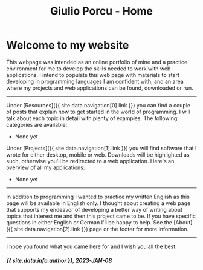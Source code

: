 ﻿---
layout: page
permalink: /
title: Giulio Porcu - Home
---

# Welcome to my website

This webpage was intended as an online portfolio of mine and a practice environment for me to develop the skills needed to work 
with web applications. I intend to populate this web page with materials to start developing in programming 
languages I am confident with, and an area where my projects and web applications can be found, downloaded or run.

---

Under [Resources]({{ site.data.navigation[0].link }}) you can find a couple of posts that explain how to get started in the world of programming. I will talk about each topic
in detail with plenty of examples. The following categories are available:

- None yet

Under [Projects]({{ site.data.navigation[1].link }}) you will find software that I wrote for either desktop, mobile or web. Downloads will be highlighted as such, otherwise
you'll be redirected to a web application. Here's an overview of all my applications:

- None yet

---

In addition to programming I wanted to practice my written English as this page will be available in English only. I thought about creating a web page
that supports my endeavor of developing a better way of writing about topics that interest me and then this project came to be. If you have specific questions
in either English or German I'll be happy to help. See the [About]({{ site.data.navigation[2].link }}) page or the footer for more information.

---

I hope you found what you came here for and I wish you all the best.
##### {{ site.data.info.author }}, 2023-JAN-08